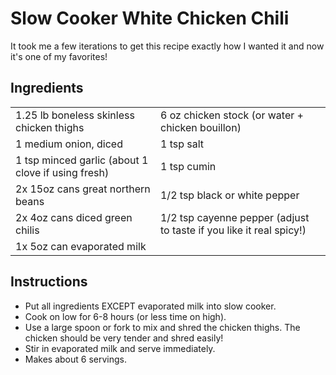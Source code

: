 # Slow Cooker White Chicken Chili

It took me a few iterations to get this recipe exactly how I wanted it and now it's one of my favorites!

## Ingredients

|||
|-------------|-------------|
| 1.25 lb boneless skinless chicken thighs | 6 oz chicken stock (or water + chicken bouillon)
| 1 medium onion, diced | 1 tsp salt
| 1 tsp minced garlic (about 1 clove if using fresh) | 1 tsp cumin
| 2x 15oz cans great northern beans | 1/2 tsp black or white pepper
| 2x 4oz cans diced green chilis | 1/2 tsp cayenne pepper (adjust to taste if you like it real spicy!)
| 1x 5oz can evaporated milk | 

## Instructions

- Put all ingredients EXCEPT evaporated milk into slow cooker.
- Cook on low for 6-8 hours (or less time on high).
- Use a large spoon or fork to mix and shred the chicken thighs. The chicken should be very tender and shred easily!
- Stir in evaporated milk and serve immediately.
- Makes about 6 servings.